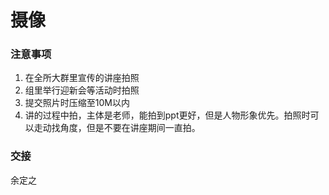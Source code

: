 # 摄像

### 注意事项

1. 在全所大群里宣传的讲座拍照
2. 组里举行迎新会等活动时拍照
3. 提交照片时压缩至10M以内
4. 讲的过程中拍，主体是老师，能拍到ppt更好，但是人物形象优先。拍照时可以走动找角度，但是不要在讲座期间一直拍。

### 交接

余定之
